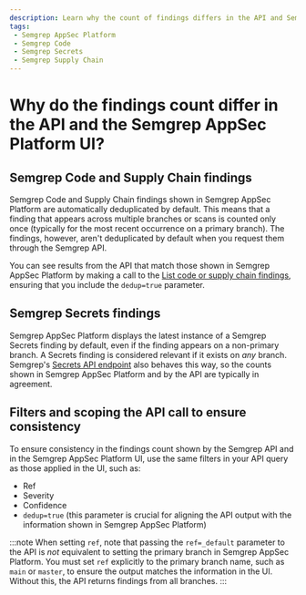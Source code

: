 ```yaml
---
description: Learn why the count of findings differs in the API and Semgrep AppSec Platform.
tags:
 - Semgrep AppSec Platform
 - Semgrep Code
 - Semgrep Secrets
 - Semgrep Supply Chain
---
```


# Why do the findings count differ in the API and the Semgrep AppSec Platform UI?

## Semgrep Code and Supply Chain findings

Semgrep Code and Supply Chain findings shown in Semgrep AppSec Platform are automatically deduplicated by default. This means that a finding that appears across multiple branches or scans is counted only once (typically for the most recent occurrence on a primary branch). The findings, however, aren't deduplicated by default when you request them through the Semgrep API.

You can see results from the API that match those shown in Semgrep AppSec Platform by making a call to the [List code or supply chain findings](https://semgrep.dev/api/v1/docs/#tag/Finding/operation/semgrep_app.core_exp.findings.handlers.issue.openapi_list_recent_issues), ensuring that you include the `dedup=true` parameter.

## Semgrep Secrets findings

Semgrep AppSec Platform displays the latest instance of a Semgrep Secrets finding by default, even if the finding appears on a non-primary branch. A Secrets finding is considered relevant if it exists on *any* branch. Semgrep's [Secrets API endpoint](https://semgrep.dev/api/v1/docs/#tag/SecretsService) also behaves this way, so the counts shown in Semgrep AppSec Platform and by the API are typically in agreement.

## Filters and scoping the API call to ensure consistency

To ensure consistency in the findings count shown by the Semgrep API and in the Semgrep AppSec Platform UI, use the same filters in your API query as those applied in the UI, such as:

- Ref
- Severity
- Confidence
- `dedup=true` (this parameter is crucial for aligning the API output with the information shown in Semgrep AppSec Platform)

:::note 
When setting `ref`, note that passing the `ref=_default` parameter to the API is *not* equivalent to setting the primary branch in Semgrep AppSec Platform. You must set `ref` explicitly to the primary branch name, such as `main` or `master`, to ensure the output matches the information in the UI. Without this, the API returns findings from all branches.
:::
